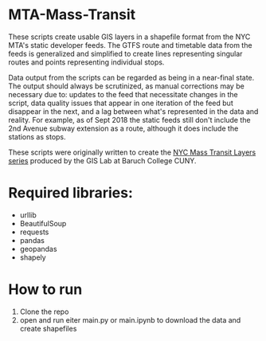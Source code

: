 # MTA-Mass-Transit

These scripts create usable GIS layers in a shapefile format from the NYC MTA's static developer feeds. The GTFS route and timetable data from the feeds is generalized and simplified to create lines representing singular routes and points representing individual stops. 

Data output from the scripts can be regarded as being in a near-final state. The output should always be scrutinized, as manual corrections may be necessary due to: updates to the feed that necessitate changes in the script, data quality issues that appear in one iteration of the feed but disappear in the next, and a lag between what's represented in the data and reality. For example, as of Sept 2018 the static feeds still don't include the 2nd Avenue subway extension as a route, although it does include the stations as stops.

These scripts were originally written to create the [NYC Mass Transit Layers series](https://www.baruch.cuny.edu/confluence/display/geoportal/NYC+Mass+Transit+Spatial+Layers) produced by the GIS Lab at Baruch College CUNY. 

# Required libraries:
* urllib
* BeautifulSoup
* requests
* pandas
* geopandas
* shapely

# How to run
1. Clone the repo
2. open and run eiter main.py or main.ipynb to download the data and create shapefiles
